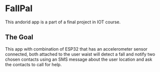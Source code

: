 # FallPal

This andorid app is a part of a final project in IOT course.

## The Goal
This app with combination of ESP32 that has an accelerometer sensor connected, both attached to the user waist will detect a fall and notify two chosen contacts using an SMS message about the user location and ask the contacts to call for help.
